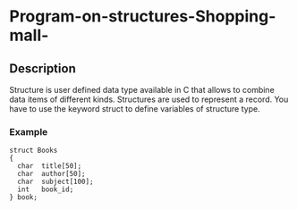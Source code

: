# Program-on-structures-Shopping-mall-
## Description
Structure is user defined data type available in C that allows to combine data items of different kinds. Structures are used to represent a record. You have to use the keyword struct to define variables of structure type.
### Example
    struct Books 
    {
      char  title[50];
      char  author[50];
      char  subject[100];
      int   book_id;
    } book; 
